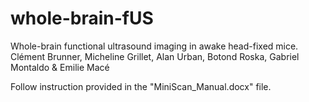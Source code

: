 # whole-brain-fUS
Whole-brain functional ultrasound imaging in awake head-fixed mice.
Clément Brunner, Micheline Grillet, Alan Urban, Botond Roska, Gabriel Montaldo & Emilie Macé


Follow instruction provided in the "MiniScan_Manual.docx" file.
